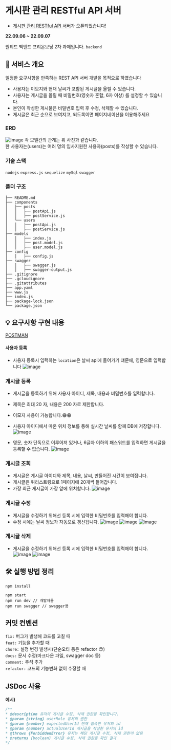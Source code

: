 # 게시판 관리 RESTful API 서버

- [게시판 관리 RESTful API 서버](https://my-node-project-2.ue.r.appspot.com/api-docs/)가 오픈되었습니다!

**22.09.06 ~ 22.09.07**   

원티드 백엔드 프리온보딩 2차 과제입니다. `backend`

## 🌱 서비스 개요
일정한 요구사항을 만족하는 REST API 서버 개발을 목적으로 하였습니다

- 사용자는 이모지와 현재 날씨가 포함된 게시글을 올릴 수 있습니다.
- 사용자는 게시글을 올릴 때 비밀번호(영숫자 혼합, 6자 이상) 를 설정할 수 있습니다. 
- 본인이 작성한 게시물은 비밀번호 입력 후 수정, 삭제할 수 있습니다.
- 게시글은 최근 순으로 보여지고, 되도록이면 페이지네이션을 이용해주세요

### ERD
![image](https://user-images.githubusercontent.com/50348197/188912891-6d5a37c9-1089-4655-9b13-3efe717747f6.png)
각 모델간의 관계는 위 사진과 같습니다.  
한 사용자는(users)는 여러 명의 입사지원한 사용자(posts)를 작성할 수 있습니다.

### 기술 스택
`nodejs` `express.js` `sequelize` `mySql` `swagger`

### 폴더 구조
```.
├── README.md
├── components
│   ├── posts
│   │   ├── postApi.js 
│   │   ├── postService.js
│   └── users
│   │   ├── postApi.js
│   │   ├── postService.js
├── models
│   │   ├── index.js
│   │   ├── post.model.js
│   │   ├── user.model.js
├── config
│   │   ├── config.js
├── swagger
│   │   ├── swagger.js
│   │   ├── swagger-output.js
├── .gitignore
├── .gcloudignore
├── .gitattributes
├── app.yaml 
├── www.js
├── index.js
├── package-lock.json
└── package.json
```


## 💡 요구사항 구현 내용

[POSTMAN](https://documenter.getpostman.com/view/19606295/VVBTVT6i)
#### 사용자 등록
* 사용자 등록시 입력하는 `location`은 날씨 api에 들어가기 떄문에, 영문으로 입력합니다
![image](https://user-images.githubusercontent.com/50348197/188913179-4da6bcfe-7034-41bd-97bb-c823748e6ab1.png)

### 게시글 등록
* 게시글을 등록하기 위해 사용자 아이디, 제목, 내용과 비밀번호를 입력합니다.
* 제목은 최대 20 자, 내용은 200 자로 제한합니다.
* 이모지 사용이 가능합니다.😁😁
* 사용자 아이디에서 따온 위치 정보를 통해 실시간 날씨를 함께 DB에 저장합니다.
![image](https://user-images.githubusercontent.com/50348197/188913323-51651bc9-de64-4367-a308-e5f33101d2af.png)
  
* 영문, 숫자 단독으로 이루어져 있거나, 6글자 이하의 패스워드를 입력하면 게시글을 등록할 수 없습니다.
![image](https://user-images.githubusercontent.com/50348197/188916395-4ec8af3d-c09f-453d-818d-ee939ec74551.png)

### 게시글 조회
* 게시글은 게시글 아이디와 제목, 내용, 날씨, 만들어진 시간이 보여집니다.
* 게시글은 쿼리스트링으로 1페이지에 20개씩 들어갑니다.
* 가장 최근 게시글이 가장 앞에 위치합니다.
![image](https://user-images.githubusercontent.com/50348197/188913494-b5a080d6-c7ba-4c97-9a9a-e4fdd5b35914.png)

### 게시글 수정
* 게시글을 수정하기 위해선 등록 시에 입력한 비밀번호를 입력해야 합니다.
* 수정 시에는 날씨 정보가 자동으로 갱신됩니다.
![image](https://user-images.githubusercontent.com/50348197/188918591-8c887265-b328-4a53-b2a4-6bd03e7eb696.png)
![image](https://user-images.githubusercontent.com/50348197/188914302-b9ef1e06-9e5a-4f82-bf29-b108c2f7091f.png)
![image](https://user-images.githubusercontent.com/50348197/188914211-07e97e12-c9f7-4ae2-a93c-364ebcd0f2eb.png)


### 게시글 삭제
* 게시글을 수정하기 위해선 등록 시에 입력한 비밀번호를 입력해야 합니다.
![image](https://user-images.githubusercontent.com/50348197/188918760-cedabdca-8884-498f-8168-a1449553e8db.png)
![image](https://user-images.githubusercontent.com/50348197/188914935-9d5c481e-7f01-4aa9-a498-a429a263d0fe.png)


## 🛠 실행 방법 정리
```
npm install
```
  
``` 
npm start 
npm run dev // 개발자용
npm run swagger // swagger용
```


## 커밋 컨벤션
`fix:` 버그가 발생해 코드를 고칠 때     
`feat:` 기능을 추가할 때  
`chore:` 설정 변경 발생시(단순오타 등은 refactor 😊)     
`docs:` 문서 수정(마크다운 파일, swagger doc 등)     
`comment:` 주석 추가   
`refactor:` 코드의 기능변화 없이 수정할 때   
  
 ## JSDoc 사용
 **예시)**
 ```js
 /**
 * @description 유저의 게시글 수정, 삭제 권한을 확인합니다.
 * @param {string} userRole 유저의 권한
 * @param {number} expectedUserId 현재 접속한 유저의 id
 * @param {number} actualUserId 게시글을 작성한 유저의 id
 * @throws {ForbiddenError} 유저는 해당 게시글 수정, 삭제 권한이 없음
 * @returns {boolean} 게시글 수정, 삭제 권한을 확인 결과
 */
 ```
